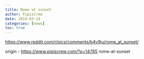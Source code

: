 ```yaml
---
title: Rome at sunset
author: PipisCrew
date: 2019-03-24
categories: [news]
toc: true
---
```


https://www.reddit.com/r/pics/comments/b4v9iu/rome_at_sunset/

origin - https://www.pipiscrew.com/?p=14785 rome-at-sunset
